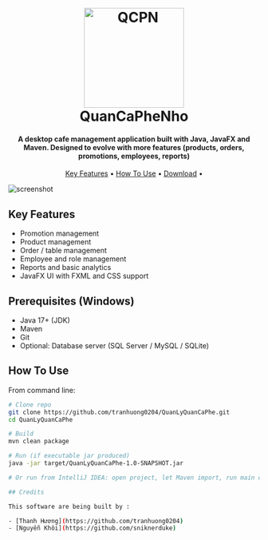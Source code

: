 
<h1 align="center">
  <br>
  <a href="https://github.com/tranhuong0204/QuanLyQuanCaPhe/"><img src="https://www.google.com/imgres?q=coffee&imgurl=https%3A%2F%2Fstatic.vecteezy.com%2Fsystem%2Fresources%2Fthumbnails%2F025%2F282%2F026%2Fsmall%2Fstock-of-mix-a-cup-coffee-latte-more-motive-top-view-foodgraphy-generative-ai-photo.jpg&imgrefurl=https%3A%2F%2Fwww.vecteezy.com%2Ffree-photos%2Fcoffee&docid=pP8zlusA736SFM&tbnid=9ylDIRqyya1mFM&vet=12ahUKEwiTtNnckc-QAxXWYvUHHXb8Lo4QM3oECBUQAA..i&w=300&h=200&hcb=2&ved=2ahUKEwiTtNnckc-QAxXWYvUHHXb8Lo4QM3oECBUQAA" alt="QCPN" width="200"></a>
  <br>
  QuanCaPheNho
  <br>
</h1>

<h4 align="center">A desktop cafe management application built with Java, JavaFX and Maven. Designed to evolve with more features (products, orders, promotions, employees, reports)</h4>

<p align="center">
  <a href="#key-features">Key Features</a> •
  <a href="#how-to-use">How To Use</a> •
  <a href="#download">Download</a> •
</p>

![screenshot](https://raw.githubusercontent.com/amitmerchant1990/electron-markdownify/master/app/img/markdownify.gif)

## Key Features

- Promotion management
- Product management
- Order / table management
- Employee and role management
- Reports and basic analytics
- JavaFX UI with FXML and CSS support


## Prerequisites (Windows)
- Java 17+ (JDK)
- Maven
- Git
- Optional: Database server (SQL Server / MySQL / SQLite)


## How To Use
From command line:
```bash
# Clone repo
git clone https://github.com/tranhuong0204/QuanLyQuanCaPhe.git
cd QuanLyQuanCaPhe

# Build
mvn clean package

# Run (if executable jar produced)
java -jar target/QuanLyQuanCaPhe-1.0-SNAPSHOT.jar

# Or run from IntelliJ IDEA: open project, let Maven import, run main class `com.example.quanlyquancaphe.Launcher`

## Credits

This software are being built by :

- [Thanh Hương](https://github.com/tranhuong0204)
- [Nguyễn Khôi](https://github.com/sniknerduke)





